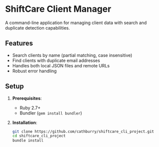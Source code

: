 # ShiftCare Client Manager

A command-line application for managing client data with search and duplicate detection capabilities.

## Features

- Search clients by name (partial matching, case insensitive)
- Find clients with duplicate email addresses
- Handles both local JSON files and remote URLs
- Robust error handling

## Setup

1. **Prerequisites**:
   - Ruby 2.7+
   - Bundler (`gem install bundler`)

2. **Installation**:
   ```bash
   git clone https://github.com/cathburry/shiftcare_cli_project.git
   cd shiftcare_cli_project
   bundle install
